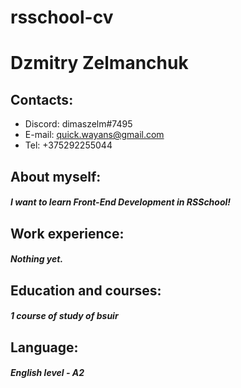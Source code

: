 # rsschool-cv
# Dzmitry Zelmanchuk
## Contacts:
* Discord: dimaszelm#7495 
* E-mail: quick.wayans@gmail.com
* Tel: +375292255044
## About myself:
#### *I want to learn Front-End Development in RSSchool!*
## Work experience:
#### *Nothing yet.*
## Education and courses:
#### *1 course of study of bsuir*
## Language:
#### *English level - A2*